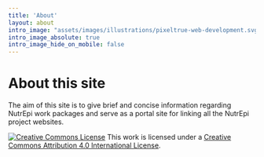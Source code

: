```yaml
---
title: 'About'
layout: about
intro_image: "assets/images/illustrations/pixeltrue-web-development.svg"
intro_image_absolute: true
intro_image_hide_on_mobile: false
---
```


# About this site

The aim of this site is to give brief and concise information regarding NutrEpi work packages
and serve as a portal site for linking all the NutrEpi project websites.

<a rel="license" href="http://creativecommons.org/licenses/by/4.0/"><img alt="Creative Commons License" style="border-width:0" src="https://i.creativecommons.org/l/by/4.0/88x31.png" /></a> This work is licensed under a <a rel="license" href="http://creativecommons.org/licenses/by/4.0/">Creative Commons Attribution 4.0 International License</a>.
